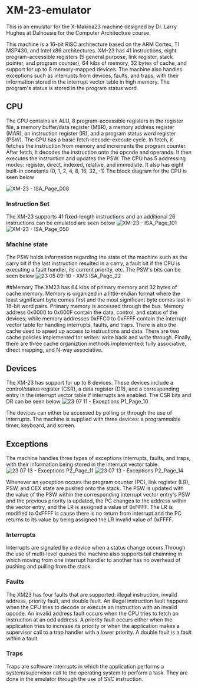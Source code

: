 # XM-23-emulator
This is an emulator for the X-Makina23 machine designed by Dr. Larry Hughes at Dalhousie for the Computer Architecture course.

This machine is a 16-bit RISC architecture based on the ARM Cortex, TI MSP430, and Intel x86 architectures. XM-23 has 41 instructions, eight program-accessible registers (5 general purpose, link register, stack pointer, and program counter), 64 kibs of memory, 32 bytes of cache, and support for up to 8 memory-mapped devices. The machine also handles exceptions such as interrupts from devices, faults, and traps, with their information stored in the interrupt vector table in high memory. The program's status is stored in the program status word.

## CPU
The CPU contains an ALU, 8 program-accessible registers in the register file, a memory buffer/data register (MBR), a memory address register (MAR), an instruction register (IR), and a program status word register (PSW). The CPU has a basic fetch-decode-execute cycle. In fetch, it fetches the instruction from memory and increments the program counter. After fetch, it decodes the instruction onto the opcode and operands. It then executes the instruction and updates the PSW. The CPU has 5 addressing modes: register, direct, indexed, relative, and immediate. It also has eight built-in constants (0, 1, 2, 4, 8, 16, 32, -1) The block diagram for the CPU is seen below

![XM-23 - ISA_Page_008](https://github.com/ahmedabdin08/XM-23-emulator/assets/97932039/f1bbc3b0-bab2-44cd-af84-4bf915e51f75)

### Instruction Set
The XM-23 supports 41 fixed-length instructions and an additional 26 instructions can be emulated are seen below
![XM-23 - ISA_Page_101](https://github.com/ahmedabdin08/XM-23-emulator/assets/97932039/85e6fcc3-bc46-4c3f-a1bd-36dba21b904b)
![XM-23 - ISA_Page_050](https://github.com/ahmedabdin08/XM-23-emulator/assets/97932039/1c240685-97a6-477f-82c1-f95ccf16cc3c)

### Machine state
The PSW holds information regarding the state of the machine such as the carry bit if the last instruction resulted in a carry, a fault bit if the CPU is executing a fault handler, its current priority, etc. The PSW's bits can be seen below
![23 05 09-10 - XM3 ISA_Page_22](https://github.com/ahmedabdin08/XM-23-emulator/assets/97932039/5b2833a7-c41a-4863-97f3-9f39f8bc9af7)

##Memory
The XM23 has 64 kibs of primary memory and 32 bytes of cache memory. Memory is organized in a little-endian format where the least significant byte comes first and the most significant byte comes last in 16-bit word pairs. Primary memory is accessed through the bus. Memory address 0x0000 to 0x000F contain the data, control, and status of the devices; while memory addresses 0xFFC0 to 0xFFFF contain the interrupt vector table for handling interrupts, faults, and traps. There is also the cache used to speed up access to instructions and data. There are two cache policies implemented for writes: write back and write through. Finally, there are three cache organiztion methods implemented: fully associative, direct mapping, and N-way associative.

## Devices
The XM-23 has support for up to 8 devices. These devices include a control/status register (CSR), a data register (DR), and a corresponding entry in the interrupt vector table if interrupts are enabled. The CSR bits and DR can be seen below
![23 07 11 - Exceptions P1_Page_10](https://github.com/ahmedabdin08/XM-23-emulator/assets/97932039/9ae20014-eb20-4e04-acc4-5cb07333e5ce)

The devices can either be accessed by polling or through the use of interrupts. The machine is supplied with three devices: a programmable timer, keyboard, and screen.

## Exceptions

The machine handles three types of exceptions interrupts, faults, and traps, with their information being stored in the interrupt vector table.
![23 07 13 - Exceptions P2_Page_11](https://github.com/ahmedabdin08/XM-23-emulator/assets/97932039/a37de604-4cf0-4665-9ef7-805133d7e830)
![23 07 13 - Exceptions P2_Page_14](https://github.com/ahmedabdin08/XM-23-emulator/assets/97932039/b6469357-0166-4ddb-8e15-b5df89f68253)

Whenever an exception occurs the program counter (PC), link register (LR), PSW, and CEX state are pushed onto the stack. The PSW is updated with the value of the PSW within the corresponding interrupt vector entry's PSW and the previous priority is updated, the PC changes to the address within the vector entry, and the LR is assigned a value of 0xFFFF. The LR is modified to 0xFFFF is cause there is no return from interrupt and the PC returns to its value by being assigned the LR invalid value of 0xFFFF.

### Interrupts
Interrupts are signaled by a device when a status change occurs.Through the use of multi-level queues the machine also supports tail chainning in which moving from one interrupt handler to another has no overhead of pushing and pulling from the stack.

### Faults
The XM23 has four faults that are supported: illegal instruction, invalid address, priority fault, and double fault. An illegal instruction fault happens when the CPU tries to decode or execute an instruction with an invalid opcode. An invalid address fault occurs when the CPU tries to fetch an instruction at an odd address. A priority fault occurs either when the application tries to increase its priority or when the application makes a supervisor call to a trap handler with a lower priority. A double fault is a fault within a fault.

### Traps
Traps are software interrupts in which the application performs a system/supervisor call to the operating system to perform a task. They are done in the emulator through the use of SVC instruction.
